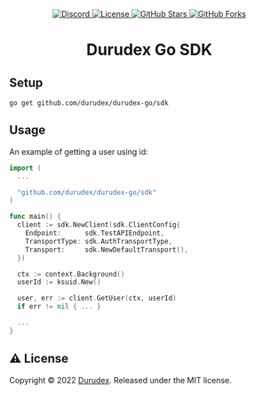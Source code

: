 <div align="center">
  <a href="https://discord.gg/4qcXbeVehZ">
    <img alt="Discord" src="https://img.shields.io/discord/882288646517035028?label=%F0%9F%92%AC%20discord">
  </a>
  <a href="https://github.com/durudex/durudex-go/blob/main/LICENSE">
    <img alt="License" src="https://img.shields.io/github/license/durudex/durudex-go?label=%F0%9F%93%95%20license">
  </a>
  <a href="https://github.com/durudex/durudex-go/stargazers">
    <img alt="GitHub Stars" src="https://img.shields.io/github/stars/durudex/durudex-go?label=%E2%AD%90%20stars&logo=sdf">
  </a>
  <a href="https://github.com/durudex/durudex-go/network">
    <img alt="GitHub Forks" src="https://img.shields.io/github/forks/durudex/durudex-go?label=%F0%9F%93%81%20forks">
  </a>
</div>

<h1 align="center">Durudex Go SDK</h1>

## Setup

```
go get github.com/durudex/durudex-go/sdk
```

## Usage

An example of getting a user using id:

```go
import (
  ...

  "github.com/durudex/durudex-go/sdk"
)

func main() {
  client := sdk.NewClient(sdk.ClientConfig{
    Endpoint:      sdk.TestAPIEndpoint,
    TransportType: sdk.AuthTransportType,
    Transport:     sdk.NewDefaultTransport(),
  })

  ctx := context.Background()
  userId := ksuid.New()

  user, err := client.GetUser(ctx, userId)
  if err != nil { ... }

  ...
}
```

## ⚠️ License

Copyright © 2022 [Durudex](https://github.com/durudex). Released under the MIT license.
